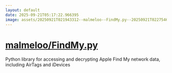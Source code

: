 ```yaml
---
layout: default
date: 2025-09-21T05:17:22.966395
image: assets/20250921T021943312--malmeloo--FindMy.py--20250921T022754655--cropped.png
---
```


# [malmeloo/FindMy.py](https://github.com/malmeloo/FindMy.py)

Python library for accessing and decrypting Apple Find My network data, including AirTags and iDevices
